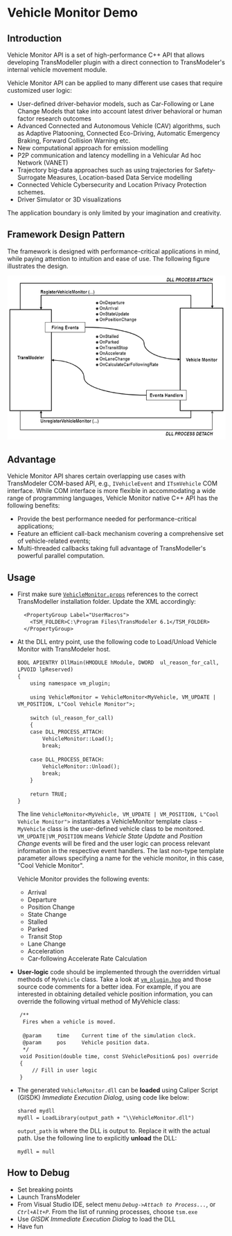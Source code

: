 # Vehicle Monitor Demo

## Introduction

Vehicle Monitor API is a set of high-performance C++ API that allows developing TransModeller plugin with a direct connection to TransModeler's internal vehicle movement module.

Vehicle Monitor API can be applied to many different use cases that require customized user logic:
- User-defined driver-behavior models, such as Car-Following or Lane Change Models that take into account latest driver behavioral or human factor research outcomes
- Advanced Connected and Autonomous Vehicle (CAV) algorithms, such as Adaptive Platooning, Connected Eco-Driving, Automatic Emergency Braking, Forward Collision Warning etc.
- New computational approach for emission modelling
- P2P communication and latency modelling in a Vehicular Ad hoc Network (VANET)
- Trajectory big-data approaches such as using trajectories for Safety-Surrogate Measures, Location-based Data Service modelling
- Connected Vehicle Cybersecurity and Location Privacy Protection schemes.
- Driver Simulator or 3D visualizations

The application boundary is only limited by your imagination and creativity.

## Framework Design Pattern

The framework is designed with performance-critical applications in mind, while paying attention to intuition and ease of use. The following figure illustrates the design.

![Image](./img/vm_framework_design.png)

## Advantage

Vehicle Monitor API shares certain overlapping use cases with TransModeler COM-based API, e.g., ```IVehicleEvent``` and ```ITsmVehicle``` COM interface.  While COM interface is more flexible in accommodating a wide range of programming languages,  Vehicle Monitor native C++ API has the following benefits:
- Provide the best performance needed for performance-critical applications;
- Feature an efficient call-back mechanism covering a comprehensive set of vehicle-related events; 
- Multi-threaded callbacks taking full advantage of TransModeller's powerful parallel computation.

## Usage

* First make sure [```VehicleMonitor.props```](https://github.com/Caliper-Corporation/TsmAPIsDemo/blob/main/VehicleMonitor/VehicleMonitor.props) references to the correct TransModeller installation folder. Update the XML accordingly:
  ```
    <PropertyGroup Label="UserMacros">
      <TSM_FOLDER>C:\Program Files\TransModeler 6.1</TSM_FOLDER>
    </PropertyGroup>
  ```

* At the DLL entry point, use the following code to Load/Unload Vehicle Monitor with TransModeler host.
  ```
  BOOL APIENTRY DllMain(HMODULE hModule, DWORD  ul_reason_for_call, LPVOID lpReserved)
  {
      using namespace vm_plugin;
      
      using VehicleMonitor = VehicleMonitor<MyVehicle, VM_UPDATE | VM_POSITION, L"Cool Vehicle Monitor">;

      switch (ul_reason_for_call)
      {
      case DLL_PROCESS_ATTACH:
          VehicleMonitor::Load();
          break;

      case DLL_PROCESS_DETACH:
          VehicleMonitor::Unload();
          break;
      }

      return TRUE;
  }
  ```
  The line ```VehicleMonitor<MyVehicle, VM_UPDATE | VM_POSITION, L"Cool Vehicle Monitor">``` instantiates a VehicleMonitor template class - ```MyVehicle``` class is the user-defined vehicle class to be monitored. ```VM_UPDATE|VM_POSITION``` means *Vehicle State Update* and *Position Change* events will be fired and the user logic can process relevant information in the respective event handlers. The last non-type template parameter allows specifying a name for the vehicle monitor, in this case, "Cool Vehicle Monitor".

  Vehicle Monitor provides the following events:
  - Arrival
  - Departure
  - Position Change
  - State Change
  - Stalled
  - Parked
  - Transit Stop
  - Lane Change
  - Acceleration
  - Car-following Accelerate Rate Calculation
  
* **User-logic** code should be implemented through the overridden virtual methods of ```MyVehicle``` class.  Take a look at [```vm_plugin.hpp```](https://github.com/Caliper-Corporation/TsmAPIsDemo/blob/main/VehicleMonitor/vm_plugin.hpp) and those source code comments for a better idea.  For example, if you are interested in obtaining detailed vehicle position information, you can override the following virtual method of MyVehicle class:

```
    /**
     Fires when a vehicle is moved.

     @param     time    Current time of the simulation clock.
     @param     pos     Vehicle position data.
     */
    void Position(double time, const SVehiclePosition& pos) override
    {
        // Fill in user logic
    }
```


* The generated ```VehicleMonitor.dll``` can be **loaded** using Caliper Script (GISDK) *Immediate Execution Dialog*, using code like below:
  ```
  shared mydll
  mydll = LoadLibrary(output_path + "\\VehicleMonitor.dll")
  ```
  
  ```output_path``` is where the DLL is output to. Replace it with the actual path.
  Use the following line to explicitly **unload** the DLL: 
  ```
  mydll = null
  ```

## How to Debug

* Set breaking points  
* Launch TransModeler
* From Visual Studio IDE, select menu *```Debug->Attach to Process...```*, or *```Ctrl+Alt+P```*. From the list of running processes, choose ```tsm.exe```
* Use *GISDK Immediate Execution Dialog* to load the DLL
* Have fun
